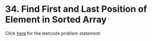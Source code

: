 
# 34. Find First and Last Position of Element in Sorted Array

Click [here](https://leetcode.com/problems/find-first-and-last-position-of-element-in-sorted-array/) for the leetcode problem statement.
